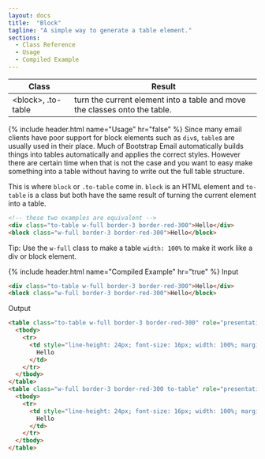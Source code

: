 ```yaml
---
layout: docs
title:  "Block"
tagline: "A simple way to generate a table element."
sections:
  - Class Reference
  - Usage
  - Compiled Example
---
```

<a class="anchor" name="class-reference"></a>
<div class="table-utilities">
  <table class="table">
    <thead>
      <tr>
        <th>Class</th>
        <th>Result</th>
      </tr>
    </thead>
    <tbody>
      <tr><td class="class">&lt;block&gt;, .to-table</td><td class="result">turn the current element into a table and move the classes onto the table.</td></tr>
    </tbody>
  </table>
</div>

{% include header.html name="Usage" hr="false" %}
Since many email clients have poor support for block elements such as `div`s, `table`s are usually used in their place. Much of Bootstrap Email automatically builds things into tables automatically and applies the correct styles. However there are certain time when that is not the case and you want to easy make something into a table without having to write out the full table structure.

This is where `block` or `.to-table` come in. `block` is an HTML element and `to-table` is a class but both have the same result of turning the current element into a table.
```html
<!-- these two examples are equivalent -->
<div class="to-table w-full border-3 border-red-300">Hello</div>
<block class="w-full border-3 border-red-300">Hello</block>
```

Tip: Use the `w-full` class to make a table `width: 100%` to make it work like a div or block element.

{% include header.html name="Compiled Example" hr="true" %}
<span class="badge rounded-pill badge-input">Input</span>
```html
<div class="to-table w-full border-3 border-red-300">Hello</div>
<block class="w-full border-3 border-red-300">Hello</block>
```

<span class="badge rounded-pill badge-output">Output</span>
```html
<table class="to-table w-full border-3 border-red-300" role="presentation" border="0" cellpadding="0" cellspacing="0" style="width: 100%; border: 3px solid #ea868f;" width="100%">
  <tbody>
    <tr>
      <td style="line-height: 24px; font-size: 16px; width: 100%; margin: 0;" align="left" width="100%">
        Hello
      </td>
    </tr>
  </tbody>
</table>
<table class="w-full border-3 border-red-300 to-table" role="presentation" border="0" cellpadding="0" cellspacing="0" style="width: 100%; border: 3px solid #ea868f;" width="100%">
  <tbody>
    <tr>
      <td style="line-height: 24px; font-size: 16px; width: 100%; margin: 0;" align="left" width="100%">
        Hello
      </td>
    </tr>
  </tbody>
</table>
```
